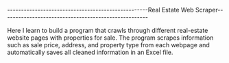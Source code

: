 ---------------------------------------------------Real Estate Web Scraper-----------------------------------------------------

Here I learn to build a program that crawls through different real-estate website pages with properties for sale. 
The program scrapes information such as sale price, address, and property type from each webpage and automatically saves 
all cleaned information in an Excel file.
